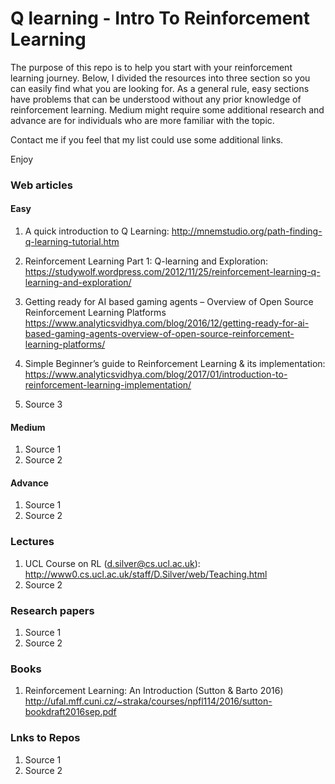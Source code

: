# Q learning - Intro To Reinforcement Learning

The purpose of this repo is to help you start with your reinforcement learning journey. 
Below, I divided the resources into three section so you can easily find what you are looking for. 
As a general rule, easy sections have problems that can be understood without any prior knowledge of reinforcement learning. Medium might require some additional research and advance are for individuals who are more familiar with the topic. 

Contact me if you feel that my list could use some additional links. 

Enjoy

### Web articles 
#### Easy 
1. A quick introduction to Q Learning: http://mnemstudio.org/path-finding-q-learning-tutorial.htm
1. Reinforcement Learning Part 1: Q-learning and Exploration: https://studywolf.wordpress.com/2012/11/25/reinforcement-learning-q-learning-and-exploration/
1. Getting ready for AI based gaming agents – Overview of Open Source Reinforcement Learning Platforms https://www.analyticsvidhya.com/blog/2016/12/getting-ready-for-ai-based-gaming-agents-overview-of-open-source-reinforcement-learning-platforms/
1. Simple Beginner’s guide to Reinforcement Learning & its implementation: https://www.analyticsvidhya.com/blog/2017/01/introduction-to-reinforcement-learning-implementation/ 

1. Source 3

#### Medium
1. Source 1
1. Source 2 

#### Advance 
1. Source 1
1. Source 2 

### Lectures
1. UCL Course on RL (d.silver@cs.ucl.ac.uk): http://www0.cs.ucl.ac.uk/staff/D.Silver/web/Teaching.html
1. Source 2 

### Research papers
1. Source 1
1. Source 2 

### Books 
1. Reinforcement Learning: An Introduction (Sutton & Barto 2016) http://ufal.mff.cuni.cz/~straka/courses/npfl114/2016/sutton-bookdraft2016sep.pdf

### Lnks to Repos
1. Source 1
1. Source 2 
